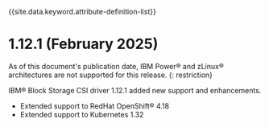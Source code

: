 
{{site.data.keyword.attribute-definition-list}}

# 1.12.1 (February 2025)

As of this document's publication date, IBM Power® and zLinux® architectures are not supported for this release. {: restriction}

IBM® Block Storage CSI driver 1.12.1 added new support and enhancements.
- Extended support to RedHat OpenShift® 4.18
- Extended support to Kubernetes 1.32
